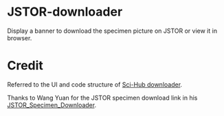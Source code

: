 # JSTOR-downloader
Display a banner to download the specimen picture on JSTOR or view it in browser.

# Credit
Referred to the UI and code structure of [Sci-Hub downloader](https://greasyfork.org/en/scripts/398689-sci-hub-downloader).

Thanks to Wang Yuan for the JSTOR specimen download link in his [JSTOR_Specimen_Downloader](https://weibo.com/2259020782/IlczVD8nk).
